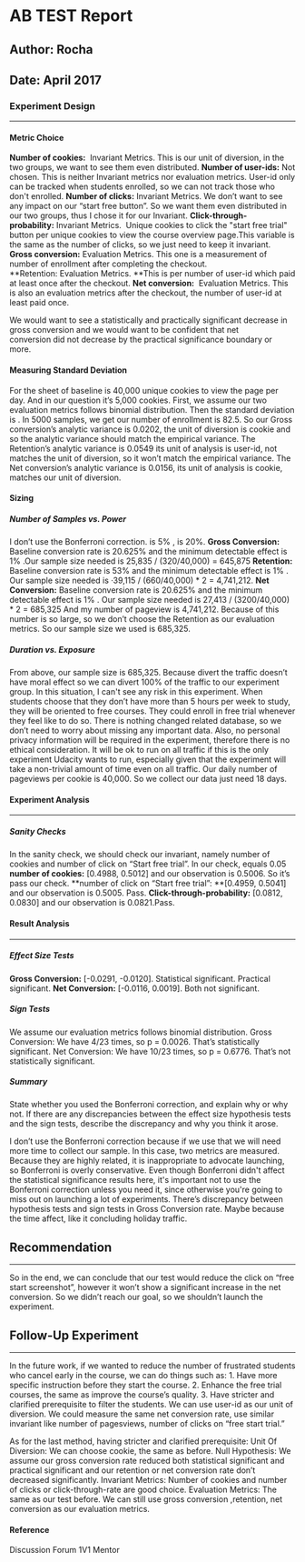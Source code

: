 # AB TEST Report
## Author: Rocha
## Date: April 2017
### Experiment Design
---- 
#### Metric Choice
**Number of cookies:**  Invariant Metrics. This is our unit of diversion, in the two groups, we want to see them even distributed. 
**Number of user-ids:** Not chosen. This is neither Invariant metrics nor evaluation metrics. User-id only can be tracked when students enrolled, so we can not track those who don't enrolled. 
**Number of clicks:** Invariant Metrics. We don’t want to see any impact on our “start free button”. So we want them even distributed in our two groups, thus I chose it for our Invariant.
**Click-through-probability:** Invariant Metrics.  Unique cookies to click the "start free trial" button per unique cookies to view the course overview page.This variable is the same as the number of clicks, so we just need to keep it invariant.
**Gross conversion:** Evaluation Metrics. This one is a measurement of number of  enrollment after completing the checkout.
**Retention: Evaluation Metrics. **This is per number of user-id which paid at least once after the checkout. 
 **Net conversion:**  Evaluation Metrics. This is also an evaluation metrics after the checkout, the number of user-id at least paid once.

We would want to see a statistically and practically significant decrease in gross conversion and we would want to be confident that net conversion did not decrease by the practical significance boundary or more.


#### Measuring Standard Deviation
For the sheet of baseline is 40,000 unique cookies to view the page per day. And in our question it’s 5,000 cookies. First, we assume our two evaluation metrics follows binomial distribution. Then the standard deviation is . In 5000 samples, we get our number of enrollment is 82.5. So our Gross conversion’s analytic variance is 0.0202, the unit of diversion is cookie and so the analytic variance should match the empirical variance. The Retention’s analytic variance is 0.0549 its unit of analysis is user-id, not matches the unit of diversion, so it won’t match the empirical variance. The Net conversion’s analytic variance is 0.0156, its unit of analysis is cookie, matches our unit of diversion.

#### Sizing
##### Number of Samples vs. Power

I don’t use the Bonferroni correction.  is 5% ,  is 20%.
**Gross Conversion:** Baseline conversion rate is 20.625% and the minimum detectable effect is 1% .Our sample size needed is 25,835 / (320/40,000) = 645,875
**Retention:** Baseline conversion rate is 53% and the minimum detectable effect is 1% . Our sample size needed is ·39,115 / (660/40,000) \* 2 = 4,741,212.
**Net Conversion:** Baseline conversion rate is 20.625% and the minimum detectable effect is 1% . Our sample size needed is 27,413 / (3200/40,000) \* 2 = 685,325
And my number of pageview is 4,741,212. Because of this number is so large, so we don’t choose the Retention as our evaluation metrics. So our sample size we used is 685,325.

##### Duration vs. Exposure
From above, our sample size is 685,325. Because divert the traffic doesn’t have moral effect so we can divert 100% of the traffic to our experiment group. In this situation, I can't see any risk in this experiment. When students choose that they don’t have more than 5 hours per week to study, they will be oriented to free courses. They could enroll in free trial whenever they feel like to do so. There is nothing changed related database, so we don’t need to worry about missing any important data. Also, no personal privacy information will be required in the experiment, therefore there is no ethical consideration. It will be ok to run on all traffic if this is the only experiment Udacity wants to run, especially given that the experiment will take a non-trivial amount of time even on all traffic. Our daily number of pageviews per cookie is 40,000. So we collect our data just need 18 days.

#### Experiment Analysis
---- 
##### Sanity Checks

In the sanity check, we should check our invariant, namely number of cookies and number of click on “Start free trial”. In our check,  equals 0.05
**number of cookies:** [0.4988, 0.5012] and our observation is 0.5006. So it’s pass our check.
**number of click on “Start free trial”: **[0.4959, 0.5041] and our observation is 0.5005. Pass.
**Click-through-probability:** [0.0812, 0.0830] and our observation is 0.0821.Pass.

#### Result Analysis
---- 
##### *Effect Size Tests*

**Gross Conversion:**  [-0.0291, -0.0120]. Statistical significant. Practical significant.
**Net Conversion:** [-0.0116, 0.0019]. Both not significant.

##### *Sign Tests*

We assume our evaluation metrics follows binomial distribution. 
Gross Conversion: We have 4/23 times, so p = 0.0026. That’s statistically significant.
Net Conversion: We have 10/23 times, so p = 0.6776. That’s not statistically significant.

##### *Summary*
State whether you used the Bonferroni correction, and explain why or why not. If there are any discrepancies between the effect size hypothesis tests and the sign tests, describe the discrepancy and why you think it arose.

I don’t use the Bonferroni correction because if we use that we will need more time to collect our sample. In this case, two metrics are measured. Because they are highly related, it is inappropriate to advocate launching, so Bonferroni is overly conservative. Even though Bonferroni didn't affect the statistical significance results here, it's important not to use the Bonferroni correction unless you need it, since otherwise you're going to miss out on launching a lot of experiments. There’s discrepancy between hypothesis tests and sign tests in Gross Conversion rate. Maybe because the time affect, like it concluding holiday traffic.

## Recommendation
---- 
So in the end, we can conclude that our test would reduce the click on “free start screenshot”, however it won’t show a significant increase in the net conversion. So we didn’t reach our goal, so we shouldn’t launch the experiment.

## Follow-Up Experiment
---- 
In the future work, if we wanted to reduce the number of frustrated students who cancel early in the course, we can do things such as: 1. Have more specific instruction before they start the course. 2. Enhance the free trial courses, the same as improve the course’s quality. 3. Have stricter and clarified prerequisite to filter the students. We can use user-id as our unit of diversion. We could measure the same net conversion rate, use similar invariant like number of pagesviews, number of clicks on “free start trial.”

As for the last method, having stricter and clarified prerequisite:
Unit Of Diversion: We can choose cookie, the same as before.
Null Hypothesis: We assume our gross conversion rate reduced both statistical significant and practical significant and our retention or net conversion rate don’t decreased significantly.
Invariant Metrics: Number of cookies and number of clicks or click-through-rate are good choice.
Evaluation Metrics: The same as our test before. We can still use gross conversion ,retention, net conversion as our evaluation metrics.

#### Reference
Discussion Forum
1V1 Mentor
